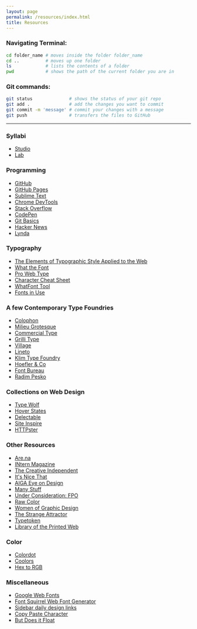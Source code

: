 ```yaml
---
layout: page
permalink: /resources/index.html
title: Resources
---
```


### Navigating Terminal:

```bash
cd folder_name # moves inside the folder folder_name
cd ..          # moves up one folder
ls             # lists the contents of a folder
pwd            # shows the path of the current folder you are in
```

### Git commands:

```bash
git status              # shows the status of your git repo
git add .               # add the changes you want to commit
git commit -m 'message' # commit your changes with a message
git push                # transfers the files to GitHub
```

---

### Syllabi

- [Studio](https://docs.google.com/document/d/10_OBOOdFk3AfyrnyAWjOvvR35NfrKr0Ze9-e1xDXdXo/edit?usp=sharing)
- [Lab](https://docs.google.com/document/d/1ktM7xaN33QZ-92QOj-m5ZxwKhgc42PRwXjUc1w2eKQQ)

### Programming

- [GitHub](https://github.com/)
- [GitHub Pages](https://pages.github.com/)
- [Sublime Text](https://www.sublimetext.com/)
- [Chrome DevTools](https://developer.chrome.com/devtools)
- [Stack Overflow](http://stackoverflow.com/)
- [CodePen](http://codepen.io/)
- [Git Basics](http://rogerdudler.github.io/git-guide/)
- [Hacker News](https://news.ycombinator.com/)
- [Lynda](https://www.lynda.com/)

### Typography

- [The Elements of Typographic Style Applied to the Web](http://webtypography.net/)
- [What the Font](https://www.myfonts.com/WhatTheFont/)
- [Pro Web Type](https://prowebtype.com/)
- [Character Cheat Sheet](https://www.typewolf.com/assets/typewolf_typography_cheatsheet.pdf)
- [WhatFont Tool](http://www.chengyinliu.com/whatfont.html)
- [Fonts in Use](http://fontsinuse.com/)

### A few Contemporary Type Foundries

- [Colophon](https://www.colophon-foundry.org/)
- [Milieu Grotesque](http://www.milieugrotesque.com/)
- [Commercial Type](https://commercialtype.com/)
- [Grilli Type](https://www.grillitype.com/)
- [Village](http://vllg.com/)
- [Lineto](https://lineto.com/)
- [Klim Type Foundry](https://klim.co.nz/)
- [Hoefler & Co](http://www.typography.com/)
- [Font Bureau](http://fontbureau.typenetwork.com/)
- [Radim Pesko](http://www.radimpesko.com/)

### Collections on Web Design

- [Type Wolf](https://www.typewolf.com/)
- [Hover States](http://hoverstat.es/)
- [Delectable](http://www.ecogex.com/delectable/)
- [Site Inspire](https://www.siteinspire.com/)
- [HTTPster](https://httpster.net/2017/jan/)

### Other Resources

- [Are.na](https://www.are.na/)
- [INtern Magazine](https://intern-mag.com/)
- [The Creative Independent](https://thecreativeindependent.com/)
- [It's Nice That](http://www.itsnicethat.com/)
- [AIGA Eye on Design](https://eyeondesign.aiga.org/)
- [Many Stuff](http://www.manystuff.org/)
- [Under Consideration: FPO](http://www.underconsideration.com/fpo/)
- [Raw Color](http://www.rawcolor.nl/welcome/)
- [Women of Graphic Design](http://womenofgraphicdesign.org/)
- [The Strange Attractor](http://thestrangeattractor.net/)
- [Typetoken](http://www.typetoken.net/)
- [Library of the Printed Web](http://libraryoftheprintedweb.tumblr.com/)

### Color

- [Colordot](https://color.hailpixel.com/)
- [Coolors](https://coolors.co/)
- [Hex to RGB](http://www.webpagefx.com/web-design/hex-to-rgb/)

### Miscellaneous

- [Google Web Fonts](http://www.google.com/fonts)
- [Font Squirrel Web Font Generator](http://www.fontsquirrel.com/tools/webfont-generator)
- [Sidebar daily design links](http://sidebar.io/)
- [Copy Paste Character](http://www.copypastecharacter.com/)
- [But Does it Float](http://butdoesitfloat.com/)
